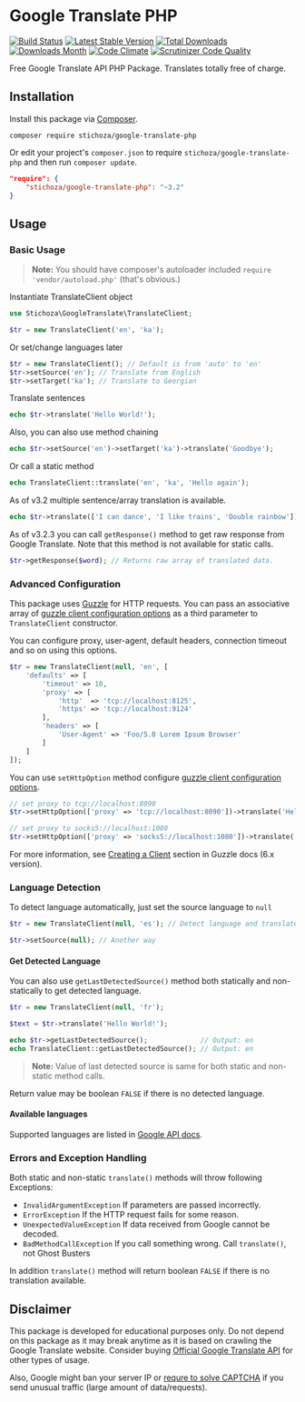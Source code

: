 Google Translate PHP
====================

[![Build Status](https://travis-ci.org/Stichoza/google-translate-php.svg?branch=master)](https://travis-ci.org/Stichoza/google-translate-php) [![Latest Stable Version](https://img.shields.io/packagist/v/Stichoza/google-translate-php.svg)](https://packagist.org/packages/stichoza/google-translate-php) [![Total Downloads](https://img.shields.io/packagist/dt/Stichoza/google-translate-php.svg)](https://packagist.org/packages/stichoza/google-translate-php) [![Downloads Month](https://img.shields.io/packagist/dm/Stichoza/google-translate-php.svg)](https://packagist.org/packages/stichoza/google-translate-php) [![Code Climate](https://img.shields.io/codeclimate/github/Stichoza/google-translate-php.svg)](https://codeclimate.com/github/Stichoza/google-translate-php) [![Scrutinizer Code Quality](https://scrutinizer-ci.com/g/Stichoza/google-translate-php/badges/quality-score.png?b=master)](https://scrutinizer-ci.com/g/Stichoza/google-translate-php/?branch=master)

Free Google Translate API PHP Package. Translates totally free of charge.

## Installation

Install this package via [Composer](https://getcomposer.org/).

```
composer require stichoza/google-translate-php
```

Or edit your project's `composer.json` to require `stichoza/google-translate-php` and then run `composer update`.

```json
"require": {
    "stichoza/google-translate-php": "~3.2"
}
```

## Usage

### Basic Usage

> **Note:** You should have composer's autoloader included `require 'vendor/autoload.php'` (that's obvious.)

Instantiate TranslateClient object

```php
use Stichoza\GoogleTranslate\TranslateClient;

$tr = new TranslateClient('en', 'ka');
```
Or set/change languages later
```php
$tr = new TranslateClient(); // Default is from 'auto' to 'en'
$tr->setSource('en'); // Translate from English
$tr->setTarget('ka'); // Translate to Georgian
```
Translate sentences
```php
echo $tr->translate('Hello World!');
```
Also, you can also use method chaining
```php
echo $tr->setSource('en')->setTarget('ka')->translate('Goodbye');
```
Or call a static method
```php
echo TranslateClient::translate('en', 'ka', 'Hello again');
```

As of v3.2 multiple sentence/array translation is available.

```php
echo $tr->translate(['I can dance', 'I like trains', 'Double rainbow']);
```

As of v3.2.3 you can call `getResponse()` method to get raw response from Google Translate. Note that this method is not available for static calls.

```php
$tr->getResponse($word); // Returns raw array of translated data.
```

### Advanced Configuration

This package uses [Guzzle](https://github.com/guzzle/guzzle) for HTTP requests. You can pass an associative array of [guzzle client configuration options](http://guzzle.readthedocs.org/en/5.3/clients.html#creating-a-client) as a third parameter to `TranslateClient` constructor.

You can configure proxy, user-agent, default headers, connection timeout and so on using this options.

```php
$tr = new TranslateClient(null, 'en', [
    'defaults' => [
        'timeout' => 10,
        'proxy' => [
            'http'  => 'tcp://localhost:8125',
            'https' => 'tcp://localhost:9124'
        ],
        'headers' => [
            'User-Agent' => 'Foo/5.0 Lorem Ipsum Browser'
        ]
    ]
]);
```

You can use `setHttpOption` method configure [guzzle client configuration options](http://docs.guzzlephp.org/en/latest/request-options.html).

```php
// set proxy to tcp://localhost:8090
$tr->setHttpOption(['proxy' => 'tcp://localhost:8090'])->translate('Hello');

// set proxy to socks5://localhost:1080
$tr->setHttpOption(['proxy' => 'socks5://localhost:1080'])->translate('World');
```

For more information, see [Creating a Client](http://guzzle.readthedocs.org/en/latest/quickstart.html#creating-a-client) section in Guzzle docs (6.x version).

### Language Detection

To detect language automatically, just set the source language to `null`

```php
$tr = new TranslateClient(null, 'es'); // Detect language and translate to Spanish
```

```php
$tr->setSource(null); // Another way
```

#### Get Detected Language

You can also use `getLastDetectedSource()` method both statically and non-statically to get detected language.

```php
$tr = new TranslateClient(null, 'fr');

$text = $tr->translate('Hello World!');

echo $tr->getLastDetectedSource();             // Output: en
echo TranslateClient::getLastDetectedSource(); // Output: en
```

> **Note:** Value of last detected source is same for both static and non-static method calls.

Return value may be boolean `FALSE` if there is no detected language.

#### Available languages

Supported languages are listed in [Google API docs](https://cloud.google.com/translate/v2/using_rest#language-params).

### Errors and Exception Handling

Both static and non-static `translate()` methods will throw following Exceptions:

 - `InvalidArgumentException` If parameters are passed incorrectly.
 - `ErrorException` If the HTTP request fails for some reason.
 - `UnexpectedValueException` If data received from Google cannot be decoded.
 - `BadMethodCallException` If you call something wrong. Call `translate()`, not Ghost Busters

In addition `translate()` method will return boolean `FALSE` if there is no translation available.

## Disclaimer

This package is developed for educational purposes only. Do not depend on this package as it may break anytime as it is based on crawling the Google Translate website. Consider buying [Official Google Translate API](https://cloud.google.com/translate/) for other types of usage.

Also, Google might ban your server IP or [requre to solve CAPTCHA](https://github.com/Stichoza/google-translate-php/issues/18) if you send unusual traffic (large amount of data/requests).
 
